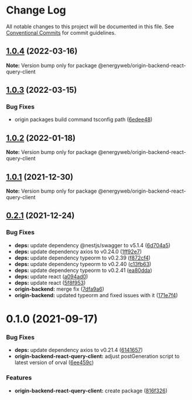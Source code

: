# Change Log

All notable changes to this project will be documented in this file.
See [Conventional Commits](https://conventionalcommits.org) for commit guidelines.

## [1.0.4](https://github.com/energywebfoundation/origin/compare/@energyweb/origin-backend-react-query-client@1.0.3...@energyweb/origin-backend-react-query-client@1.0.4) (2022-03-16)

**Note:** Version bump only for package @energyweb/origin-backend-react-query-client





## [1.0.3](https://github.com/energywebfoundation/origin/compare/@energyweb/origin-backend-react-query-client@1.0.2...@energyweb/origin-backend-react-query-client@1.0.3) (2022-03-15)


### Bug Fixes

* origin packages build command tsconfig path ([6edee48](https://github.com/energywebfoundation/origin/commit/6edee483e61102f14015a9c1b1b6df4f607e25c9))





## [1.0.2](https://github.com/energywebfoundation/origin/compare/@energyweb/origin-backend-react-query-client@1.0.1...@energyweb/origin-backend-react-query-client@1.0.2) (2022-01-18)

**Note:** Version bump only for package @energyweb/origin-backend-react-query-client





## [1.0.1](https://github.com/energywebfoundation/origin/compare/@energyweb/origin-backend-react-query-client@0.2.1...@energyweb/origin-backend-react-query-client@1.0.1) (2021-12-30)

**Note:** Version bump only for package @energyweb/origin-backend-react-query-client





## [0.2.1](https://github.com/energywebfoundation/origin/compare/@energyweb/origin-backend-react-query-client@0.1.0...@energyweb/origin-backend-react-query-client@0.2.1) (2021-12-24)


### Bug Fixes

* **deps:** update dependency @nestjs/swagger to v5.1.4 ([6d704a5](https://github.com/energywebfoundation/origin/commit/6d704a56e59550e9076cbf42151045e29579ef88))
* **deps:** update dependency axios to v0.24.0 ([1ff92e7](https://github.com/energywebfoundation/origin/commit/1ff92e7297ff0bcdb54704b327f1e3d719e9e029))
* **deps:** update dependency typeorm to v0.2.39 ([f872cf4](https://github.com/energywebfoundation/origin/commit/f872cf445f18e8e9686b973dbf7c36e8f08cca17))
* **deps:** update dependency typeorm to v0.2.40 ([c13fb63](https://github.com/energywebfoundation/origin/commit/c13fb6371a005bed3c43771f073eda88020947cd))
* **deps:** update dependency typeorm to v0.2.41 ([ea80dda](https://github.com/energywebfoundation/origin/commit/ea80dda9f029703602a50c874992ca894edf3245))
* **deps:** update react ([a094ad0](https://github.com/energywebfoundation/origin/commit/a094ad0b0e6b36a609efd098f05b82994fcd4084))
* **deps:** update react ([5f8f953](https://github.com/energywebfoundation/origin/commit/5f8f953a4390838c684c390ee3977288defba341))
* **origin-backend:** merge fix ([7dfa9a6](https://github.com/energywebfoundation/origin/commit/7dfa9a60692893acd2f12bc4ebdf8716cb45b9cb))
* **origin-backend:** updated typeorm and fixed issues with it ([171e7f4](https://github.com/energywebfoundation/origin/commit/171e7f48f374f74e3aec2d99d4d1762e3805d0f5))





# 0.1.0 (2021-09-17)


### Bug Fixes

* **deps:** update dependency axios to v0.21.4 ([6141657](https://github.com/energywebfoundation/origin/commit/6141657651a0212d45a6d09511916d4a247aeb25))
* **origin-backend-react-query-client:** adjust postGeneration script to latest version of orval ([6ee459c](https://github.com/energywebfoundation/origin/commit/6ee459c560197bf1a918cc3748f2d9c35aa62e46))


### Features

* **origin-backend-react-query-client:** create package ([816f326](https://github.com/energywebfoundation/origin/commit/816f326f3e022b863cabeeaf642f2c5b10d654a1))
